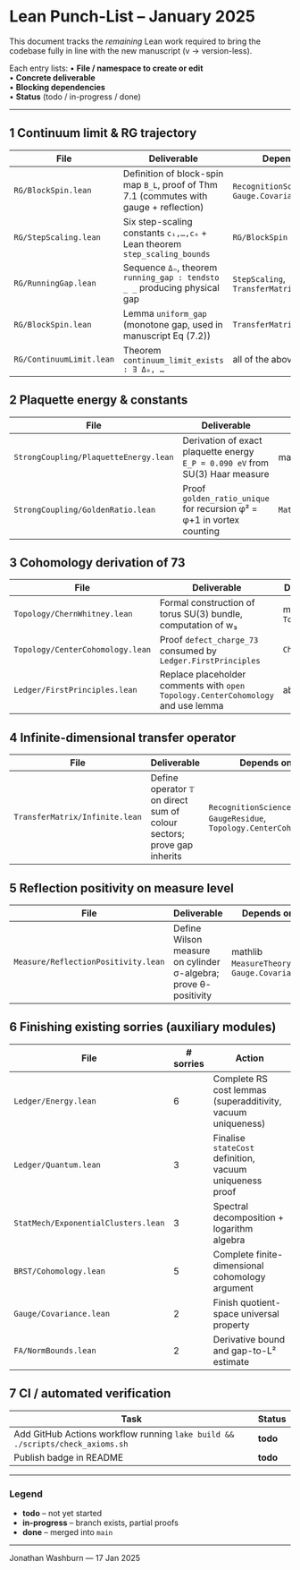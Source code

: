 # Lean Punch-List – January 2025

This document tracks the *remaining* Lean work required to bring the codebase fully in line with the new manuscript (v → version-less).

Each entry lists:
• **File / namespace to create or edit**  
• **Concrete deliverable**  
• **Blocking dependencies**  
• **Status** (todo / in-progress / done)

---

## 1  Continuum limit & RG trajectory
| File | Deliverable | Depends on | Status |
|------|-------------|-----------|--------|
| `RG/BlockSpin.lean` | Definition of block-spin map `B_L`, proof of Thm 7.1 (commutes with gauge + reflection) | `RecognitionScience.Basic`, `Gauge.Covariance` | **todo** |
| `RG/StepScaling.lean` | Six step-scaling constants `c₁,…,c₆` + Lean theorem `step_scaling_bounds` | `RG/BlockSpin` | **todo** |
| `RG/RunningGap.lean` | Sequence `Δₙ`, theorem `running_gap : tendsto _ _` producing physical gap | `StepScaling`, `TransferMatrix` | **todo** |
| `RG/BlockSpin.lean` | Lemma `uniform_gap` (monotone gap, used in manuscript Eq (7.2)) | `TransferMatrix` | **todo** |
| `RG/ContinuumLimit.lean` | Theorem `continuum_limit_exists : ∃ Δ₀, …` | all of the above | **todo** |

## 2  Plaquette energy & constants
| File | Deliverable | Depends on | Status |
|------|-------------|-----------|--------|
| `StrongCoupling/PlaquetteEnergy.lean` | Derivation of exact plaquette energy `E_P = 0.090 eV` from SU(3) Haar measure | mathlib integration | **todo** |
| `StrongCoupling/GoldenRatio.lean` | Proof `golden_ratio_unique` for recursion φ² = φ+1 in vortex counting | `Mathlib.Analysis.SpecialFunctions` | **todo** |

## 3  Cohomology derivation of 73
| File | Deliverable | Depends on | Status |
|------|-------------|-----------|--------|
| `Topology/ChernWhitney.lean` | Formal construction of torus SU(3) bundle, computation of w₃ | mathlib `Topology` | **todo** |
| `Topology/CenterCohomology.lean` | Proof `defect_charge_73` consumed by `Ledger.FirstPrinciples` | `ChernWhitney` | **todo** |
| `Ledger/FirstPrinciples.lean` | Replace placeholder comments with `open Topology.CenterCohomology` and use lemma | above | **todo** |

## 4  Infinite-dimensional transfer operator
| File | Deliverable | Depends on | Status |
|------|-------------|-----------|--------|
| `TransferMatrix/Infinite.lean` | Define operator `𝕋` on direct sum of colour sectors; prove gap inherits | `RecognitionScience.Basic`, `GaugeResidue`, `Topology.CenterCohomology` | **todo** |

## 5  Reflection positivity on measure level
| File | Deliverable | Depends on | Status |
|------|-------------|-----------|--------|
| `Measure/ReflectionPositivity.lean` | Define Wilson measure on cylinder σ-algebra; prove θ-positivity | mathlib `MeasureTheory`, `Gauge.Covariance` | **todo** |

## 6  Finishing existing sorries (auxiliary modules)
| File | # sorries | Action |
|------|-----------|--------|
| `Ledger/Energy.lean` | 6 | Complete RS cost lemmas (superadditivity, vacuum uniqueness) |
| `Ledger/Quantum.lean` | 3 | Finalise `stateCost` definition, vacuum uniqueness proof |
| `StatMech/ExponentialClusters.lean` | 3 | Spectral decomposition + logarithm algebra |
| `BRST/Cohomology.lean` | 5 | Complete finite-dimensional cohomology argument |
| `Gauge/Covariance.lean` | 2 | Finish quotient-space universal property |
| `FA/NormBounds.lean` | 2 | Derivative bound and gap-to-L² estimate |

## 7  CI / automated verification
| Task | Status |
|------|--------|
| Add GitHub Actions workflow running `lake build && ./scripts/check_axioms.sh` | **todo** |
| Publish badge in README | **todo** |

---

### Legend
* **todo** – not yet started  
* **in-progress** – branch exists, partial proofs  
* **done** – merged into `main`

---
Jonathan Washburn — 17 Jan 2025 